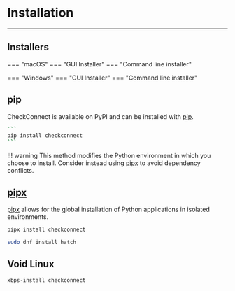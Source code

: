 # Installation

---

## Installers

=== "macOS" === "GUI Installer" === "Command line installer"

=== "Windows" === "GUI Installer" === "Command line installer"

## pip

CheckConnect is available on PyPI and can be installed with
[pip](https://pip.pypa.io).

````bash
```
pip install checkconnect
```
````

!!! warning This method modifies the Python environment in which you choose to
install. Consider instead using [pipx](#pipx) to avoid dependency conflicts.

## [pipx](pipx)

[pipx](https://github.com/pypa/pipx) allows for the global installation of
Python applications in isolated environments.

```bash
pipx install checkconnect
```

```bash
sudo dnf install hatch
```

## Void Linux

```bash
xbps-install checkconnect
```
